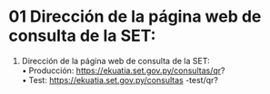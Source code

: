 # 01 Dirección de la página web de consulta de la SET:

1. Dirección de la página web de consulta de la SET:  
• Producción:  https://ekuatia.set.gov.py/consultas/qr?    
• Test: https://ekuatia.set.gov.py/consultas -test/qr?  